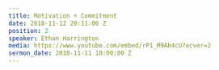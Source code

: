 ```yaml
---
title: Motivation + Commitment
date: 2018-11-12 20:11:00 Z
position: 2
speaker: Ethan Harrington
media: https://www.youtube.com/embed/rP1_M9Ah4cU?ecver=2
sermon_date: 2018-11-11 10:00:00 Z
---
```



